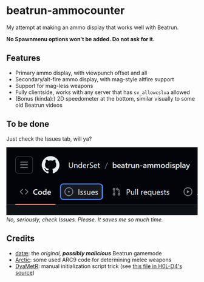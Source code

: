# beatrun-ammocounter
My attempt at making an ammo display that works well with Beatrun.

**No Spawnmenu options won't be added. Do not ask for it.**

## Features
- Primary ammo display, with viewpunch offset and all
- Secondary/alt-fire ammo display, with mag-style altfire support
- Support for mag-less weapons
- Fully clientside, works with any server that has `sv_allowcslua` allowed
- (Bonus (kinda):) 2D speedometer at the bottom, similar visually to some old Beatrun videos

## To be done
Just check the Issues tab, will ya?

![image of the Issues tab](images/checkissues.png)
<br>*No, seriously, check Issues. Please. It saves me so much time.*

## Credits
- [datæ](https://steamcommunity.com/id/75651121243836): the *original, **possibly malicious*** Beatrun gamemode
- [Arctic](https://github.com/haodongmo): some used ARC9 code for determining melee weapons
- [DyaMetR](https://github.com/DyaMetR): manual initialization script trick (see [this file in H0L-D4's source](https://github.com/DyaMetR/holohud/blob/master/lua/holohud_init.lua))
